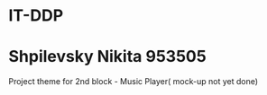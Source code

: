 # IT-DDP
# Shpilevsky Nikita 953505

Project theme for 2nd block - Music Player( mock-up not yet done)
